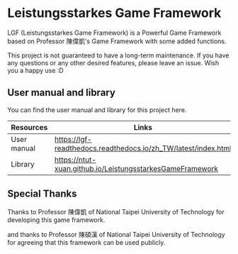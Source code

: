 # Leistungsstarkes Game Framework

LGF (Leistungsstarkes Game Framework) is a Powerful Game Framework based on Professor 陳偉凱's Game Framework with some added functions.

This project is not guaranteed to have a long-term maintenance. If you have any questions or any other desired features, please leave an issue. Wish you a happy use :D



## User manual and library

You can find the user manual and library for this project here.

| Resources | Links |
| ---- | ---- |
| User manual | https://lgf-readthedocs.readthedocs.io/zh_TW/latest/index.html |
| Library | https://ntut-xuan.github.io/LeistungsstarkesGameFramework |



## Special Thanks

Thanks to Professor 陳偉凱 of National Taipei University of Technology for developing this game framework.

and thanks to Professor 陳碩漢 of National Taipei University of Technology for agreeing that this framework can be used publicly.

